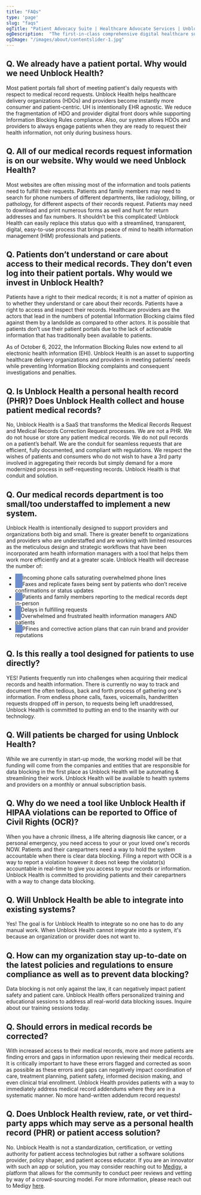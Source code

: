 ```yaml
---
title: "FAQs"
type: 'page' 
slug: "faqs"
ogTitle: "Patient Advocacy Suite | Healthcare Advocate Services | Unblock Health | FAQ "
ogDescription:  "The first-in-class comprehensive digital healthcare suite of patient advocacy tools for patients and consumers who are determined to be empowered in their health care journey. Unblock Health is revolutionizing patient autonomy and healthcare consumerism."
ogImage: "/images/about/contentslider-1.jpg"
---  
```

<h2><span>Q.</span> We already have a patient portal. Why would we need Unblock Health?</h2>
<p>Most patient portals fall short of meeting patient's daily requests with respect to medical record requests. Unblock Health helps healthcare delivery organizations (HDOs) and providers become instantly more consumer and patient-centric. UH is intentionally EHR agnostic. We reduce the fragmentation of HDO and provider digital front doors while supporting Information Blocking Rules compliance. Also, our system allows HDOs and providers to always engage patients when they are ready to request their health information, not only during business hours.</p>

<h2><span>Q.</span> All of our medical records request information is on our website. Why would we need Unblock Health?</h2>
<p>Most websites are often missing most of the information and tools patients need to fulfill their requests. Patients and family members may need to search for phone numbers of different departments, like radiology, billing, or pathology, for different aspects of their records request. Patients may need to download and print numerous forms as well and hunt for return addresses and fax numbers. It shouldn’t be this complicated! Unblock Health can easily replace this status quo with a streamlined, transparent, digital, easy-to-use process that brings peace of mind to health information management (HIM) professionals and patients.</p>

<h2><span>Q.</span> Patients don’t understand or care about access to their medical records. They don’t even log into their patient portals. Why would we invest in Unblock Health?</h2>
<p>Patients have a right to their medical records; it is not a matter of opinion as to whether they understand or care about their records. Patients have a right to access and inspect their records. Healthcare providers are the actors that lead in the numbers of potential Information Blocking claims filed against them by a landslide as compared to other actors. It is possible that patients don’t use their patient portals due to the lack of actionable information that has traditionally been available to patients. </p>
<p>As of October 6, 2022, the Information Blocking Rules now extend to all electronic health information (EHI). Unblock Health is an asset to supporting healthcare delivery organizations and providers in meeting patients’ needs while preventing Information Blocking complaints and consequent investigations and penalties.</p>

<h2><span>Q.</span> Is Unblock Health a personal health record (PHR)? Does Unblock Health collect and house patient medical records?</h2>
<p>No, Unblock Health is a SaaS that transforms the Medical Records Request and Medical Records Correction Request processes. We are not a PHR. We do not house or store any patient medical records. We do not pull records on a patient’s behalf. We are the conduit for seamless requests that are efficient, fully documented, and compliant with regulations. We respect the wishes of patients and consumers who do not wish to have a 3rd party involved in aggregating their records but simply demand for a more modernized process in self-requesting records. Unblock Health is that conduit and solution.</p>

<h2><span>Q.</span> Our medical records department is too small/too understaffed to implement a new system.</h2>
<p>Unblock Health is intentionally designed to support providers and organizations both big and small. There is greater benefit to organizations and providers who are understaffed and are working with limited resources as the meticulous design and strategic workflows that have been incorporated arm health information managers with a tool that helps them work more efficiently and at a greater scale. Unblock Health will decrease the number of:</p>
<ul class="slds-m-left_medium">
<li class="slds-m-bottom_small slds-p-left_x-large slds-is-relative">
<span class="slds-icon_container slds-icon-action-check slds-icon_container_circle slds-is-absolute slds-text-align_center" style="left:0px;top:3px;padding: 2px;height: 17px;width: 17px;background: #6c8ecc;">
<svg class="slds-icon slds-icon_xx-small" aria-hidden="true" style="width:11px; height:11px; position:relative;top: -2px;"><use xlink:href="/icons/action-sprite/svg/symbols.svg#check"></use>
</svg>
</span>
Incoming phone calls saturating overwhelmed phone lines</li>
    <li class="slds-m-bottom_small slds-p-left_x-large slds-is-relative">
    <span class="slds-icon_container slds-icon-action-check slds-icon_container_circle slds-is-absolute slds-text-align_center" style="left:0px;top:3px;padding: 2px;height: 17px;width: 17px;background: #6c8ecc;">
    <svg class="slds-icon slds-icon_xx-small" aria-hidden="true" style="width:11px; height:11px; position:relative;top: -2px;"><use xlink:href="/icons/action-sprite/svg/symbols.svg#check"></use></svg>
    </span>
    Faxes and replicate faxes being sent by patients who don’t receive confirmations or status updates</li>
    <li class="slds-m-bottom_small slds-p-left_x-large slds-is-relative">
        <span class="slds-icon_container slds-icon-action-check slds-icon_container_circle slds-is-absolute slds-text-align_center" style="left:0px;top:3px;padding: 2px;height: 17px;width: 17px;background: #6c8ecc;">
        <svg class="slds-icon slds-icon_xx-small" aria-hidden="true" style="width:11px; height:11px; position:relative;top: -2px;"><use xlink:href="/icons/action-sprite/svg/symbols.svg#check"></use></svg>
        </span>
    Patients and family members reporting to the medical records dept in-person</li> 
    <li class="slds-m-bottom_small slds-p-left_x-large slds-is-relative">
        <span class="slds-icon_container slds-icon-action-check slds-icon_container_circle slds-is-absolute slds-text-align_center" style="left:0px;top:3px;padding: 2px;height: 17px;width: 17px;background: #6c8ecc;">
        <svg class="slds-icon slds-icon_xx-small" aria-hidden="true" style="width:11px; height:11px; position:relative;top: -2px;"><use xlink:href="/icons/action-sprite/svg/symbols.svg#check"></use></svg>
        </span>
        ​Delays in fulfilling requests</li> 
        <li class="slds-m-bottom_small slds-p-left_x-large slds-is-relative">
        <span class="slds-icon_container slds-icon-action-check slds-icon_container_circle slds-is-absolute slds-text-align_center" style="left:0px;top:3px;padding: 2px;height: 17px;width: 17px;background: #6c8ecc;">
            <svg class="slds-icon slds-icon_xx-small" aria-hidden="true" style="width:11px; height:11px; position:relative;top: -2px;"><use xlink:href="/icons/action-sprite/svg/symbols.svg#check"></use></svg>
        </span>
        ​Overwhelmed and frustrated health information managers AND patients</li> 
        <li class="slds-m-bottom_small slds-p-left_x-large slds-is-relative">
            <span class="slds-icon_container slds-icon-action-check slds-icon_container_circle slds-is-absolute slds-text-align_center" style="left:0px;top:3px;padding: 2px;height: 17px;width: 17px;background: #6c8ecc;">
            <svg class="slds-icon slds-icon_xx-small" aria-hidden="true" style="width:11px; height:11px; position:relative;top: -2px;"><use xlink:href="/icons/action-sprite/svg/symbols.svg#check"></use></svg>
            </span>
            PFines and corrective action plans that can ruin brand and provider reputations</li> 
    </ul>



<h2><span>Q.</span> Is this really a tool designed for patients to use directly?</h2>
<p>YES! Patients frequently run into challenges when acquiring their medical records and health information. There is currently no way to track and document the often tedious, back and forth process of gathering one's information. From endless phone calls, faxes, voicemails, handwritten requests dropped off in person, to requests being left unaddressed, Unblock Health is committed to putting an end to the insanity with our technology.</p>

<h2><span>Q.</span> Will patients be charged for using Unblock Health?</h2>
<p>While we are currently in start-up mode, the working model will be that funding will come from the companies and entities that are responsible for data blocking in the first place as Unblock Health will be automating & streamlining their work. Unblock Health will be available to health systems and providers on a monthly or annual subscription basis.</p>

<h2><span>Q.</span> Why do we need a tool like Unblock Health if HIPAA violations can be reported to Office of Civil Rights (OCR)?</h2>
<p>When you have a chronic illness, a life altering diagnosis like cancer, or a personal emergency, you need access to your or your loved one's records NOW. Patients and their carepartners need a way to hold the system accountable when there is clear data blocking. Filing a report with OCR is a way to report a violation however it does not keep the violator(s) accountable in real-time to give you access to your records or information. Unblock Health is committed to providing patients and their carepartners with a way to change data blocking.</p>

<h2><span>Q.</span> Will Unblock Health be able to integrate into existing systems?</h2>
<p>Yes! The goal is for Unblock Health to integrate so no one has to do any manual work. When Unblock Health cannot integrate into a system, it's because an organization or provider does not want to.</p>

<h2><span>Q.</span> How can my organization stay up-to-date on the latest policies and regulations to ensure compliance as well as to prevent data blocking?</h2>
<p>Data blocking is not only against the law, it can negatively impact patient safety and patient care. Unblock Health offers personalized training and educational sessions to address all real-world data blocking issues. Inquire about our training sessions today.</p>

<h2><span>Q.</span> Should errors in medical records be corrected?</h2>
<p>With increased access to their medical records, more and more patients are finding errors and gaps in information upon reviewing their medical records. It is critically important to have these errors flagged and corrected as soon as possible as these errors and gaps can negatively impact coordination of care, treatment planning, patient safety, informed decision making, and even clinical trial enrollment. Unblock Health provides patients with a way to immediately address medical record addendums where they are in a systematic manner. No more hand-written addendum record requests!</p>

<h2><span>Q.</span> Does Unblock Health review, rate, or vet third-party apps which may serve as a personal health record (PHR) or patient access solution?</h2>
<p>No. Unblock Health is not a standardization, certification, or vetting authority for patient access technologies but rather a software solutions provider, policy shaper, and patient access educator. If you are an innovator with such an app or solution, you may consider reaching out to <a href="https://www.medigy.com/" target="_blank">Medigy</a>, a platform that allows for the community to conduct peer reviews and vetting by way of a crowd-sourcing model. For more information, please reach out to Medigy <a href="https://www.medigy.com/contact-us/" target="_blank">here</a>.</p>
  

